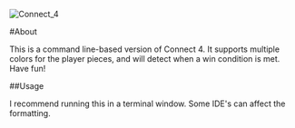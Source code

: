 
![Connect_4](https://github.com/user-attachments/assets/592149c4-fd4f-4e69-85e6-528f52990b23)

#About

This is a command line-based version of Connect 4. It supports multiple colors for the player pieces, and will detect when a win condition is met. Have fun!

##Usage

I recommend running this in a terminal window. Some IDE's can affect the formatting.
